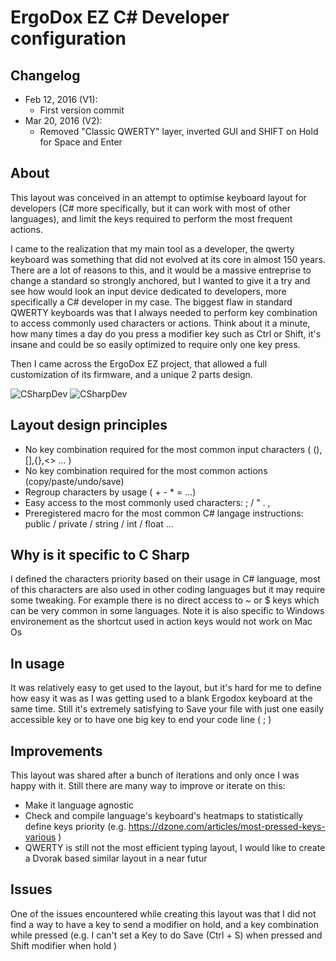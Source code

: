 # ErgoDox EZ C# Developer configuration

## Changelog

* Feb 12, 2016 (V1): 
  * First version commit
* Mar 20, 2016 (V2):
  * Removed "Classic QWERTY" layer, inverted GUI and SHIFT on Hold for Space and Enter

## About
This layout was conceived in an attempt to optimise keyboard layout for developers (C# more specifically, but it can work with most of other languages), and limit the keys required to perform the most frequent actions.

I came to the realization that my main tool as a developer, the qwerty keyboard was something that did not evolved at its core in almost 150 years.
There are a lot of reasons to this, and it would be a massive entreprise to change a standard so strongly anchored, but I wanted to give it a try and see how would look an input device dedicated to developers, more specifically a C# developer in my case.
The biggest flaw in standard QWERTY keyboards was that I always needed to perform key combination to access commonly used characters or actions. Think about it a minute, how many times a day do you press a modifier key such as Ctrl or Shift, it's insane and could be so easily optimized to require only one key press.

Then I came across the ErgoDox EZ project, that allowed a full customization of its firmware, and a unique 2 parts design.

![CSharpDev](https://i.imgur.com/PkNqi7V.png)
![CSharpDev](https://i.imgur.com/0IcMgMf.png)

## Layout design principles
* No key combination required for the most common input characters ( (),[],{},<> ... )
* No key combination required for the most common actions (copy/paste/undo/save)
* Regroup characters by usage ( + - * =  ...)
* Easy access to the most commonly used characters: ; / " . ,
* Preregistered macro for the most common C# langage instructions: public / private / string / int / float ...

## Why is it specific to C Sharp
I defined the characters priority based on their usage in C# language, most of this characters are also used in other coding languages but it may require some tweaking. 
For example there is no direct access to ~ or $ keys which can be very common in some languages.
Note it is also specific to Windows environement as the shortcut used in action keys would not work on Mac Os

## In usage
It was relatively easy to get used to the layout, but it's hard for me to define how easy it was as I was getting used to a blank Ergodox keyboard at the same time.
Still it's extremely satisfying to Save your file with just one easily accessible key or to have one big key to end your code line ( ; )

## Improvements
This layout was shared after a bunch of iterations and only once I was happy with it.
Still there are many way to improve or iterate on this:
* Make it language agnostic
* Check and compile language's keyboard's heatmaps to statistically define keys priority (e.g.  https://dzone.com/articles/most-pressed-keys-various )
* QWERTY is still not the most efficient typing layout, I would like to create a Dvorak based similar layout in a near futur

## Issues 
One of the issues encountered while creating this layout was that I did not find a way to have a key to send a modifier on hold, and a key combination while pressed (e.g. I can't set a Key to do Save (Ctrl + S) when pressed and Shift modifier when hold )


